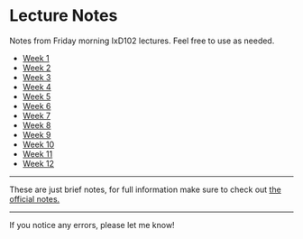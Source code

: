 # Lecture Notes

Notes from Friday morning IxD102 lectures. Feel free to use as needed. 

- [Week 1](https://github.com/garwin00/LectureNotes/blob/master/ixd102-wk1-lecturenotes.md)
- [Week 2](https://github.com/garwin00/LectureNotes/blob/master/ixd102-wk2-lecturenotes.md)
- [Week 3](https://github.com/garwin00/LectureNotes/blob/master/ixd102-wk3-lecturenotes.md)
- [Week 4](https://github.com/garwin00/LectureNotes/blob/master/ixd102-wk4-lecturenotes.md)
- [Week 5](https://github.com/garwin00/LectureNotes/blob/master/ixd102-wk5-lecturenotes.md)
- [Week 6](https://github.com/garwin00/LectureNotes/blob/master/ixd102-wk6-lecturenotes.md)
- [Week 7](https://github.com/garwin00/LectureNotes/blob/master/ixd102-wk7-lecturenotes.md)
- [Week 8](https://github.com/garwin00/LectureNotes/blob/master/ixd102-wk8-lecturenotes.md)
- [Week 9](https://github.com/garwin00/LectureNotes/blob/master/ixd102-wk9-lecturenotes.md)
- [Week 10](https://github.com/garwin00/LectureNotes/blob/master/ixd102-wk10-lecturenotes.md)
- [Week 11](https://github.com/garwin00/LectureNotes/blob/master/ixd102-wk11-lecturenotes.md)
- [Week 12](https://github.com/garwin00/LectureNotes/blob/master/ixd102-wk12-lecturenotes.md)

* * * 

These are just brief notes, for full information make sure to check out [the official notes.](https://github.com/ixdbelfast/ixdbelfast.github.io/blob/0905239cc4ed4b2ea2f6ead2431e7cab8d3ad130/modules/IXD102/IXD102.md)

* * * 

If you notice any errors, please let me know!
